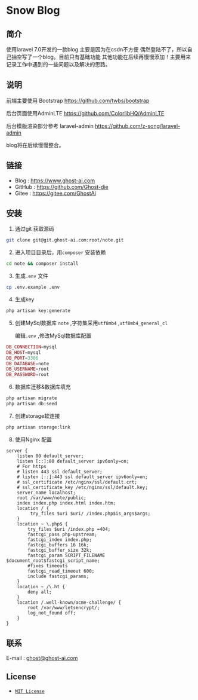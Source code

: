 # Snow Blog



## 简介

使用laravel 7.0开发的一款blog 主要是因为在csdn不方便 偶然登陆不了，所以自己抽空写了一个blog。目前只有基础功能 其他功能在后续再慢慢添加！主要用来记录工作中遇到的一些问题以及解决的思路。



## 说明

前端主要使用 Bootstrap https://github.com/twbs/bootstrap 

后台页面使用AdminLTE https://github.com/ColorlibHQ/AdminLTE

后台模版渲染部分参考 laravel-admin  https://github.com/z-song/laravel-admin



blog将在后续慢慢整合。




## 链接

- Blog : https://www.ghost-ai.com
- GitHub : https://github.com/Ghost-die
- Gitee : https://gitee.com/GhostAi



## 安装

1. 通过git 获取源码

```bash
git clone git@git.ghost-ai.com:root/note.git
```

2. 进入项目目录后，用```composer```  安装依赖

```bash
cd note && composer install
```

3. 生成```.env``` 文件

```bash
cp .env.example .env
```

4. 生成key

```bash
php artisan key:generate
```

5. 创建MySql数据库 ```note``` ,字符集采用```utf8mb4``` ,```utf8mb4_general_cl```  

   编辑```.env```  ,修改MySql数据库配置

```php
DB_CONNECTION=mysql
DB_HOST=mysql
DB_PORT=3306
DB_DATABASE=note
DB_USERNAME=root
DB_PASSWORD=root
```

6. 数据库迁移&数据库填充

```bash
php artisan migrate
php artisan db:seed
```

7. 创建storage软连接

```bash
php artisan storage:link
```

8. 使用Nginx 配置

```shell
server {
    listen 80 default_server;
    listen [::]:80 default_server ipv6only=on;
    # For https
    # listen 443 ssl default_server;
    # listen [::]:443 ssl default_server ipv6only=on;
    # ssl_certificate /etc/nginx/ssl/default.crt;
    # ssl_certificate_key /etc/nginx/ssl/default.key;
    server_name localhost;
    root /var/www/note/public;
    index index.php index.html index.htm;
    location / {
         try_files $uri $uri/ /index.php$is_args$args;
    }
    location ~ \.php$ {
        try_files $uri /index.php =404;
        fastcgi_pass php-upstream;
        fastcgi_index index.php;
        fastcgi_buffers 16 16k;
        fastcgi_buffer_size 32k;
        fastcgi_param SCRIPT_FILENAME $document_root$fastcgi_script_name;
        #fixes timeouts
        fastcgi_read_timeout 600;
        include fastcgi_params;
    }
    location ~ /\.ht {
        deny all;
    }
    location /.well-known/acme-challenge/ {
        root /var/www/letsencrypt/;
        log_not_found off;
    }
}
```



## 联系

E-mail : ghost@ghost-ai.com



## License

-  [```MIT License```](https://github.com/Ghost-die/snow-blog/blob/master/LICENSE)
